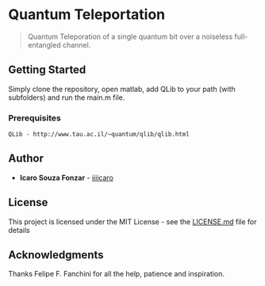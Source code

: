 # Quantum Teleportation
> Quantum Teleporation of a single quantum bit over a noiseless full-entangled channel.

## Getting Started

Simply clone the repository, open matlab, add QLib to your path (with subfolders) and run the main.m file.

### Prerequisites

```
QLib - http://www.tau.ac.il/~quantum/qlib/qlib.html
```

## Author

* **Icaro Souza Fonzar** - [iiiicaro](https://github.com/iiiicaro)

## License

This project is licensed under the MIT License - see the [LICENSE.md](LICENSE.md) file for details

## Acknowledgments

Thanks Felipe F. Fanchini for all the help, patience and inspiration.
